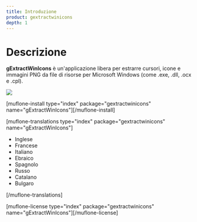 ```yaml
---
title: Introduzione
product: gextractwinicons
depth: 1
---
```


# Descrizione

**gExtractWinIcons** è un'applicazione libera per estrarre cursori, icone e immagini PNG da file di risorse per Microsoft Windows (come .exe, .dll, .ocx e .cpl).

![](/resources/gextractwinicons/archive/latest/italian/main.png?classes=center)

[muflone-install type="index" package="gextractwinicons" name="gExtractWinIcons"][/muflone-install]

[muflone-translations type="index" package="gextractwinicons" name="gExtractWinIcons"]
* Inglese
* Francese
* Italiano
* Ebraico
* Spagnolo
* Russo
* Catalano
* Bulgaro

[/muflone-translations]

[muflone-license type="index" package="gextractwinicons" name="gExtractWinIcons"][/muflone-license]